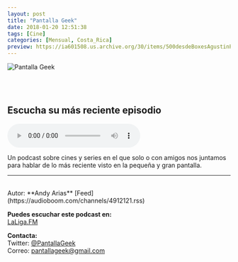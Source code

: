 ```yaml
---
layout: post
title: "Pantalla Geek"
date: 2018-01-20 12:51:38
tags: [Cine]
categories: [Mensual, Costa_Rica]
preview: https://ia601508.us.archive.org/30/items/500desdeBoxesAgustinPalmeiro/PantallaGeek300.png
---
```


![Pantalla Geek](https://ia601508.us.archive.org/30/items/500desdeBoxesAgustinPalmeiro/PantallaGeek500.png)

<br/>
<br/>

## Escucha su más reciente episodio

<!--reproductor-feed=https://audioboom.com/channels/4912121.rss-->
<!--reproductor-start-->
<audio id="audio" preload="auto" controls="" src="https://audioboom.com/posts/7045388.mp3?modified=1539553581&source=rss&stitched=1"></audio>
<!--reproductor-end-->

Un podcast sobre cines y series en el que solo o con amigos nos juntamos para hablar de lo más reciente visto en la pequeña y gran pantalla.

_ _ _
<br>
Autor: **Andy Arias**  
[Feed](https://audioboom.com/channels/4912121.rss)  


**Puedes escuchar este podcast en:**  
[LaLiga.FM](https://audioboom.com/channel/pantalla-geek)  


**Contacta:**  
Twitter: [@PantallaGeek](https://twitter.com/PantallaGeek)  
Correo: [pantallageek@gmail.com](mailto:pantallageek@gmail.com)  
